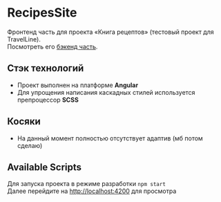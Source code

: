 # RecipesSite
Фронтенд часть для проекта «Книга рецептов» (тестовый проект для TravelLine).\
Посмотреть его [бэкенд часть](https://github.com/AlexPshkov/RecipesSiteBackend).

## Стэк технологий
 * Проект выполнен на платформе **Angular**
 * Для упрощения написания каскадных стилей используется препроцессор **SCSS**

## Косяки
 * На данный момент полностью отсутствует адаптив (мб потом сделаю)


## Available Scripts

Для запуска проекта в режиме разработки `npm start`\
Далее перейдите на [http://localhost:4200](http://localhost:4200) для просмотра
